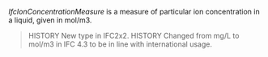 _IfcIonConcentrationMeasure_ is a measure of particular ion concentration in a liquid, given in mol/m3.

<!-- end of short definition -->


> HISTORY New type in IFC2x2.
> HISTORY Changed from mg/L to mol/m3 in IFC 4.3 to be in line with international usage.
